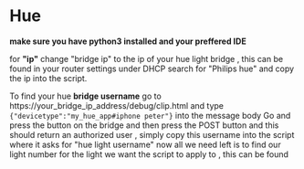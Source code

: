 # Hue
**make sure you have python3 installed and your preffered IDE**


for **"ip"** change "bridge ip" to the ip of your hue light bridge , this can be found in your router settings under DHCP search for "Philips hue" and copy the ip into the script.



To find your hue **bridge username** go to https://your_bridge_ip_address/debug/clip.html and type  	
```{"devicetype":"my_hue_app#iphone peter"}```     into the message body 
Go and press the button on the bridge and then press the POST button and this should return an authorized user , simply copy this username into the script where it asks for "hue light username" now all we need left is to find our light number for the light we want the script to apply to , this can be found 

